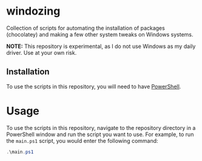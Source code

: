 # windozing

Collection of scripts for automating the installation of packages (chocolatey)
and making a few other system tweaks on Windows systems.

**NOTE:** This repository is experimental, as I do not use Windows as my daily
driver. Use at your own risk.

## Installation

To use the scripts in this repository, you will need to have
[PowerShell](https://docs.microsoft.com/en-us/powershell/).

# Usage
To use the scripts in this repository, navigate to the repository
directory in a PowerShell window and run the script you want to use.
For example, to run the `main.ps1` script, you would enter
the following command:

```powershell
.\main.ps1
```
